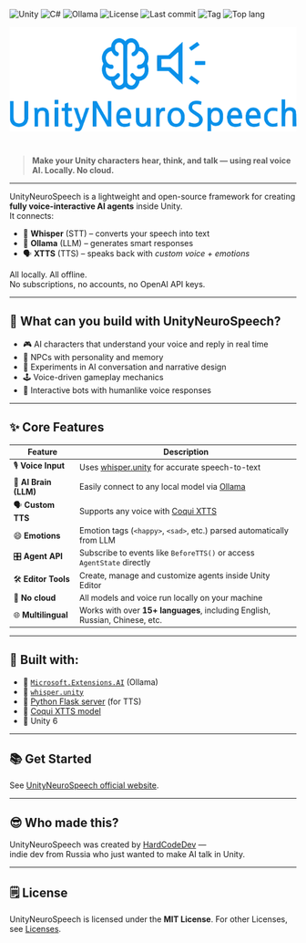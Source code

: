 ![Unity](https://img.shields.io/badge/Unity-unity?logo=Unity&color=%23000000)
![C#](https://img.shields.io/badge/C%23-%23512BD4?logo=.NET)
![Ollama](https://img.shields.io/badge/Ollama-%23000000?logo=Ollama)
![License](https://img.shields.io/github/license/HardCodeDev777/UnityNeuroSpeech?color=%2305991d)
![Last commit](https://img.shields.io/github/last-commit/HardCodeDev777/UnityNeuroSpeech?color=%2305991d)
![Tag](https://img.shields.io/github/v/tag/HardCodeDev777/UnityNeuroSpeech)
![Top lang](https://img.shields.io/github/languages/top/HardCodeDev777/UnityNeuroSpeech)

<div align="center">
  <img src="docs/media/logo.png">
</div>

#

> **Make your Unity characters hear, think, and talk — using real voice AI. Locally. No cloud.**

---

UnityNeuroSpeech is a lightweight and open-source framework for creating **fully voice-interactive AI agents** inside Unity.  
It connects:

- 🧠 **Whisper** (STT) – converts your speech into text  
- 💬 **Ollama** (LLM) – generates smart responses  
- 🗣️ **XTTS** (TTS) – speaks back with *custom voice + emotions*

All locally. All offline.  
No subscriptions, no accounts, no OpenAI API keys.

---

## 🚀 What can you build with UnityNeuroSpeech?

- 🎮 AI characters that understand your voice and reply in real time  
- 🗿 NPCs with personality and memory  
- 🧪 Experiments in AI conversation and narrative design  
- 🕹️ Voice-driven gameplay mechanics  
- 🤖 Interactive bots with humanlike voice responses

---

## ✨ Core Features

| Feature | Description                                                                                |
|--------|--------------------------------------------------------------------------------------------|
| 🎙️ **Voice Input** | Uses [whisper.unity](https://github.com/Macoron/whisper.unity) for accurate speech-to-text |
| 🧠 **AI Brain (LLM)** | Easily connect to any local model via [Ollama](https://ollama.com)                         |
| 🗣️ **Custom TTS** | Supports any voice with [Coqui XTTS](https://github.com/coqui-ai/TTS)                      |
| 😄 **Emotions** | Emotion tags (`<happy>`, `<sad>`, etc.) parsed automatically from LLM                      |
| 🎛️ **Agent API** | Subscribe to events like `BeforeTTS()` or access `AgentState` directly                     |
| 🛠️ **Editor Tools** | Create, manage and customize agents inside Unity Editor                                    |
| 🧱 **No cloud** | All models and voice run locally on your machine                                           |
| 🌐 **Multilingual** | Works with over **15+ languages**, including English, Russian, Chinese, etc.               |

---

## 🧪 Built with:

- 🧠 [`Microsoft.Extensions.AI`](https://learn.microsoft.com/en-us/dotnet/ai/) (Ollama)
- 🎤 [`whisper.unity`](https://github.com/Macoron/whisper.unity)
- 🐍 [Python Flask server](server/) (for TTS)
- 🧊 [Coqui XTTS model](https://github.com/coqui-ai/TTS)
- 🤖 Unity 6

---

## 📚 Get Started

See [UnityNeuroSpeech official website](https://hardcodedev777.github.io/unityneurospeech).

---

## 😎 Who made this?

UnityNeuroSpeech was created by [HardCodeDev](https://github.com/HardCodeDev777) —  
indie dev from Russia who just wanted to make AI talk in Unity.

---

## 🗒️ License

UnityNeuroSpeech is licensed under the **MIT License**.
For other Licenses, see [Licenses](docs/other/licenses.md).
